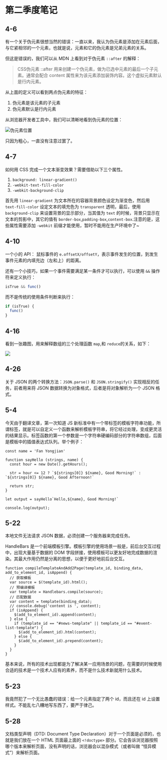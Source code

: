 # 第二季度笔记

## 4-6

有一个关于伪元素很想当然的错误：一直以来，我认为伪元素是添加在元素后面，与它紧相邻的一个元素，也就是说，元素和它的伪元素是兄弟元素的关系。

但这是错误的，我们可以从 MDN 上看到对于伪元素 `::after` 的解释：

> CSS伪元素 ::after 用来创建一个伪元素，做为已选中元素的最后一个子元素。通常会配合 content 属性来为该元素添加装饰内容。这个虚拟元素默认是行内元素。

从上面的定义可以看到两点伪元素的特征：

1. 伪元素是该元素的子元素
2. 伪元素默认是行内元素

从浏览器开发者工具中，我们可以清晰地看到伪元素的位置：

![伪元素位置](http://oq717k0qe.bkt.clouddn.com/18-4-6/49219285.jpg)

只因为粗心，一直没有注意过罢了。

## 4-7

如何用 CSS 完成一个文本渐变效果？需要借助以下三个属性。

1. `background: linear-gradient()`
2. `-webkit-text-fill-color`
3. `-webkit-background-clip`

首先用 `linear-gradient` 为文本所在的容器背景颜色设定为渐变色，然后用 `text-fill-color` 设定文本的填充色为 `transparent` 透明，最后，使用 `background-clip` 来设置背景的显示部分，当其值为 `text` 的时候，背景只显示在文本的剪影中，其它的值有 `border-box`,`padding-box`,`content-box`.注意的是，这些属性需要添加 `-webkit` 前缀才能使用，暂时不能用在生产环境中了~

## 4-10

一个小的 API： 鼠标事件的 `e.offsetX/offsetY`，表示事件发生的位置，到发生事件元素的内填充边（左和上）的距离。

还有一个小技巧，如果一个事件需要满足某一条件才可以执行，可以使用 `&&` 操作符来定义执行：

``` js
isTrue && func()
```

而不是传统的使用条件判断来执行：

``` js
if (isTrue) {
  func()
}
```

## 4-16

看到一张趣图，用来解释数组的三个处理函数 `map`,和 `reduce`的关系，如下：

![](http://oq717k0qe.bkt.clouddn.com/18-4-16/11272625.jpg)

## 4-26

关于 JSON 的两个转换方法：`JSON.parse()` 和 `JSON.stringify()` 实现相反的任务，前者用来将 JSON 数据转换为对象格式，后者是将对象解析为一个 JSON 格式。

## 5-4

今天由于翻译文章，第一次知道 JS 新标准中有一个带标签的模板字符串功能，所谓标签，就是可以自定义一个函数来解析模板字符串，将它经过处理，变成更灵活的结果显示。标签函数的第一个参数是一个字符串硬编码部分的字符串数组，后面是模板中的插值表达式队列。举个例子：

``` JS
const name = 'Fan Yongjian'

function sayHello (strings, name) {
  const hour = new Date().getHours();

  str = hour <= 12 ? `${strings[0]} ${name}, Good Morning!` : `${strings[0]} ${name}, Good Afternoon!`

  return str;
}

let output = sayHello`Hello,${name}, Good Morning!`

console.log(output);
```

## 5-22

本地文件无法请求 JSON 数据，必须创建一个服务器来完成任务。

HandleBars 是一个前端模板引擎。模板引擎的使用场景一般是，前后台交互过程中，出现大量基于数据的 DOM 字段拼接，使用模板可以更友好地完成数据的渲染。其最大作用仍然是分离的思想，以便于更好地前后台交互。

``` JS
function compileTemplateAndAdd2Page(template_id, binding_data, add_to_element_id, isAppend) {
  // 获取模板
  var source = $(template_id).html();
  // 预编译模板
  var template = Handlebars.compile(source);
  // 匹配数据
  var content = template(binding_data);
  // console.debug('content is ', content);
  if (isAppend) {
    $(add_to_element_id).append(content);
  } else {
    if (template_id == "#news-template" || template_id == "#event-list-template") {
      $(add_to_element_id).html(content);
    } else {
      $(add_to_element_id).prepend(content);
    }
  }
}
```

基本来说，所有的技术出现都是为了解决某一应用场景的问题，在需要的时候使用合适的技术是一个技术人应有的素养，而不是什么技术新就用什么技术。

## 5-23

我竟然犯了一个无比愚蠢的错误：给一个元素指定了两个 id，而且还在 id 上设置样式。不能乱七八糟地写东西了，要严于律己。

## 5-28

文档类型声明（DTD: Document Type Declaration）对于一个页面是必须的，也就是我们放在一个 HTML 页面最上面的 `<!doctype>` 部分。它会告诉浏览器按照哪个版本来解析页面，没有声明的话，浏览器会以混杂模式（或者叫做 “怪异模式”）来解析页面。